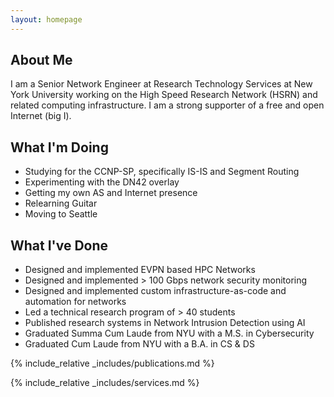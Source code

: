 ```yaml
---
layout: homepage
---
```


## About Me

I am a Senior Network Engineer at Research Technology Services at New York University working on the High Speed Research Network (HSRN) and related computing infrastructure. I am a strong supporter of a free and open Internet (big I). 

## What I'm Doing

- Studying for the CCNP-SP, specifically IS-IS and Segment Routing
- Experimenting with the DN42 overlay
- Getting my own AS and Internet presence
- Relearning Guitar
- Moving to Seattle

## What I've Done

- Designed and implemented EVPN based HPC Networks
- Designed and implemented > 100 Gbps network security monitoring
- Designed and implemented custom infrastructure-as-code and automation for networks
- Led a technical research program of > 40 students
- Published research systems in Network Intrusion Detection using AI
- Graduated Summa Cum Laude from NYU with a M.S. in Cybersecurity
- Graduated Cum Laude from NYU with a B.A. in CS & DS

{% include_relative _includes/publications.md %}

{% include_relative _includes/services.md %}
